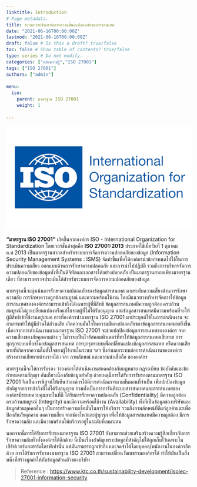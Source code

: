 ```yaml
---
linktitle: Introduction
# Page metadata.
title: ระบบการบริหารจัดการความมั่นคงปลอดภัยของสารสนเทศ
date: "2021-06-16T00:00:00Z"
lastmod: "2021-06-16T00:00:00Z"
draft: false # Is this a draft? true/false
toc: false # Show table of contents? true/false
type: series # Do not modify.
categories: ["คลังความรู้","ISO 27001"]
tags: ["ISO 27001"]
authors: ["admin"]

menu:
  iso:
    parent: มาตรฐาน ISO 27001
    weight: 1

---
```


![](./img/logo.png)

**“มาตรฐาน ISO 27001”** เกิดขึ้นจากองค์กร ISO - International Organization for Standardization โดยเวอร์ชั่นล่าสุดคือ **ISO 27001:2013** ประกาศใช้เมื่อวันที่ 1 ตุลาคม ค.ศ.2013 เป็นมาตรฐานสากลสำหรับระบบการจัดการความปลอดภัยของข้อมูล (Information Security Management Systems : ISMS) จัดทำขึ้นเพื่อให้องค์กรนำข้อกำหนดไปใช้ในการประเมินความเสี่ยง ออกแบบด้านการรักษาความปลอดภัย และการนำไปปฏิบัติ รวมถึงการบริหารจัดการความปลอดภัยของข้อมูลทั้งที่เป็นดิจิทัลและเอกสารได้อย่างปลอดภัย เป็นมาตรฐานสากลเพียงมาตรฐานเดียว ที่สามารถตรวจประเมินได้สำหรับระบบการจัดการความปลอดภัยของข้อมูล 

มาตรฐานนี้จะมุ่งเน้นการรักษาความปลอดภัยของข้อมูลสารสนเทศ ตามระดับความเสี่ยงด้านการรักษาความลับ การรักษาความถูกต้องสมบูรณ์ และความพร้อมใช้งาน โดยมีแนวทางบริหารจัดการให้ข้อมูลสารสนเทศขององค์กรสามารถเข้าถึงได้เฉพาะผู้ที่มีสิทธิ ข้อมูลสารสนเทศมีความถูกต้อง ครบถ้วนสมบูรณ์ไม่ถูกเปลี่ยนแปลงหรือแก้ไขจากผู้ที่ไม่ได้รับอนุญาต และข้อมูลสารสนเทศมีความพร้อมที่จะให้ผู้มีสิทธิเข้าใช้งานอยู่เสมอ การที่องค์กรนํามาตรฐาน ISO 27001 มาประยุกต์ใช้ในการดําเนินงาน จะสามารถทําให้ผู้มีส่วนได้ส่วนเสีย เกิดความมั่นใจในความมั่นคงปลอดภัยของข้อมูลสารสนเทศมากยิ่งขึ้น เนื่องจากการดําเนินงานตามมาตรฐาน ISO 27001 จะช่วยปกป้องข้อมูลสารสนเทศขององค์กร จากความเสี่ยงของภัยคุกคามต่าง ๆ ไม่วาจะเป็นไวรัสคอมพิวเตอร์ที่ทําให้ข้อมูลสารสนเทศเสียหาย การบุกรุกระบบเพื่อขโมยข้อมูลสารสนเทศ การบุกรุกระบบเพื่อเปลี่ยนแปลงข้อมูลสารสนเทศ หรือความเสียหายที่เกิดจากความไม่ตั้งใจของผู้ใช้งานในระบบ ฯลฯ ซึ่งส่งผลกระทบต่อการดําเนินงานขององค์กร สร้างความเสียหายด้านรายได้ เวลา ภาพลักษณ์ และความน่าเชื่อถือ ขององค์กร

มาตรฐานนี้จะให้การรับรอง ว่าองค์กรได้ดำเนินงานสอดคล้องกับกฎหมาย กฎระเบียบ ข้อบังคับและข้อกำหนดตามสัญญา อันเกี่ยวเนื่องกับข้อมูลสำคัญ ด้วยเหตุนี้การได้รับการรับรองตามมาตรฐาน ISO 27001 จึงเป็นการพิสูจน์ให้เห็นว่าองค์กรได้มีการดำเนินการตามขั้นตอนที่จำเป็น เพื่อปกป้องข้อมูลสำคัญจากการเข้าถึงที่ไม่ได้รับอนุญาต รวมทั้งเป็นการการันตีระบบสารสนเทศและสารสนเทศขององค์กรมีระบบควบคุมภายในที่ดี ได้รับการรักษาความปลอดภัย (Confidentiality) มีความถูกต้องครบถ้วนสมบูรณ์ (Integrity) และมีความพร้อมใช้งาน (Availability) ทั้งที่เป็นข้อมูลของบริษัทและข้อมูลส่วนบุคคลอื่นๆ เป็นการสร้างความเชื่อมั่นในการให้บริการ รวมถึงภาพลักษณ์ที่ดีแก่ลูกค้าและเพื่อป้องกันภัยคุกคาม ลดความเสี่ยง จากช่องโหว่และผู้บุกรุก เพื่อให้ข้อมูลสารสนเทศมีความถูกต้อง มีการรักษาความลับ และมีความพร้อมให้บริการอยู่ในระดับที่เหมาะสม

นอกจากนี้การได้รับการรับรองมาตรฐาน ISO 27001 ยังสามารถช่วยเสริมสร้างความรู้สึกเกี่ยวกับการรักษาความลับทั่วทั้งองค์กรได้อีกด้วย นี้เป็นเรื่องสำคัญเพราะข้อมูลที่สำคัญไม่ได้ถูกเก็บไว้เฉพาะในเซิร์ฟเวอร์และฮาร์ดไดรฟ์เท่านั้น แต่มันสามารถถูกเข้าถึง และจดจำได้โดยบุคคล/พนักงานในองค์กรอีกด้วย การได้รับการรับรองมาตรฐาน ISO 27001 สามารถเปลี่ยนวัฒนธรรมองค์กรได้ ทำให้มันเป็นสิ่งหนึ่งที่สร้างมูลค่าให้กับข้อมูลส่วนตัวของบริษัท

> Reference : https://www.ktc.co.th/sustainability-development/isoiec-27001-information-security